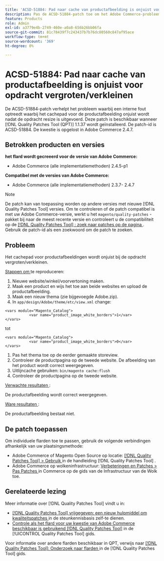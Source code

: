 ```yaml
---
title: 'ACSD-51884: Pad naar cache van productafbeelding is onjuist voor opdracht vergroten/verkleinen'
description: Pas de ACSD-51884-patch toe om het Adobe Commerce-probleem op te lossen, waarbij het cachepad voor de productafbeelding onjuist wordt nadat de opdracht resize is uitgevoerd.
feature: Products
role: Admin
exl-id: a3779e4b-2749-460e-a0a8-656b26bb06fa
source-git-commit: 81c78439f7c243437b7b76dc80560c847af95ace
workflow-type: tm+mt
source-wordcount: '369'
ht-degree: 0%

---
```


# ACSD-51884: Pad naar cache van productafbeelding is onjuist voor opdracht vergroten/verkleinen

De ACSD-51884-patch verhelpt het probleem waarbij een interne fout optreedt waarbij het cachepad voor de productafbeelding onjuist wordt nadat de opdracht resize is uitgevoerd. Deze patch is beschikbaar wanneer [!DNL Quality Patches Tool (QPT)] 1.1.37 wordt geïnstalleerd. De patch-id is ACSD-51884. De kwestie is opgelost in Adobe Commerce 2.4.7.

## Betrokken producten en versies

**het flard wordt gecreeerd voor de versie van Adobe Commerce:**

* Adobe Commerce (alle implementatiemethoden) 2.4.5-p1

**Compatibel met de versies van Adobe Commerce:**

* Adobe Commerce (alle implementatiemethoden) 2.3.7- 2.4.7

>[!NOTE]
>
>De patch kan van toepassing worden op andere versies met nieuwe [!DNL Quality Patches Tool] versies. Om te controleren of de patch compatibel is met uw Adobe Commerce-versie, werkt u het `magento/quality-patches` -pakket bij naar de meest recente versie en controleert u de compatibiliteit op de [[!DNL Quality Patches Tool] : zoek naar patches op de pagina ](https://experienceleague.adobe.com/tools/commerce-quality-patches/index.html) . Gebruik de patch-id als een zoekwoord om de patch te zoeken.

## Probleem

Het cachepad voor productafbeeldingen wordt onjuist bij de opdracht vergroten/verkleinen.

<u> Stappen om </u> te reproduceren:

1. Nieuwe website/winkel/voorvertoning maken.
1. Maak een product en wijs het toe aan beide websites en upload de productafbeelding.
1. Maak een nieuw thema (zie bijgevoegde Adobe.zip).
1. In `app/design/Adobe/theme/etc/view.xml` change:

```
<vars module="Magento_Catalog">
           <var name="product_image_white_borders">1</var>
</vars>
```

tot

```
<vars module="Magento_Catalog">
           <var name="product_image_white_borders">0</var>
</vars>
```

1. Pas het thema toe op de eerder gemaakte storeview.
1. Controleer de productpagina op de tweede website. De afbeelding van het product wordt correct weergegeven.
1. Uitlijncache gebruiken:
   `bin/magento cache:flush`
1. Controleer de productpagina op de tweede website.

<u> Verwachte resultaten </u>:

De productafbeelding wordt correct weergegeven.

<u> Ware resultaten </u>:

De productafbeelding bestaat niet.

## De patch toepassen

Om individuele flarden toe te passen, gebruik de volgende verbindingen afhankelijk van uw plaatsingsmethode:

* Adobe Commerce of Magento Open Source op locatie: [[!DNL Quality Patches Tool]  > Gebruik ](/help/tools/quality-patches-tool/usage.md) in de handleiding [!DNL Quality Patches Tool] .
* Adobe Commerce op wolkeninfrastructuur: [ Verbeteringen en Patches > Pas Patches ](https://experienceleague.adobe.com/docs/commerce-cloud-service/user-guide/develop/upgrade/apply-patches.html) in Commerce op de gids van de Infrastructuur van de Wolk toe.

## Gerelateerde lezing

Meer informatie over [!DNL Quality Patches Tool] vindt u in:

* [[!DNL Quality Patches Tool]  vrijgegeven: een nieuw hulpmiddel om kwaliteitspatches ](https://experienceleague.adobe.com/en/docs/commerce-knowledge-base/kb/announcements/commerce-announcements/magento-quality-patches-released-new-tool-to-self-serve-quality-patches) in de steunkennisbasis zelf-te dienen.
* [ Controle als het flard voor uw kwestie van Adobe Commerce beschikbaar is gebruikend  [!DNL Quality Patches Tool]](/help/tools/quality-patches-tool/patches-available-in-qpt/check-patch-for-magento-issue-with-magento-quality-patches.md) in de [!UICONTROL Quality Patches Tool] gids.


Voor informatie over andere flarden beschikbaar in QPT, verwijs naar [[!DNL Quality Patches Tool]: Onderzoek naar flarden ](https://experienceleague.adobe.com/tools/commerce-quality-patches/index.html) in de [!DNL Quality Patches Tool] gids.
